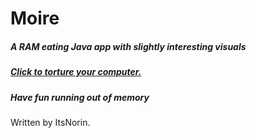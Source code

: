 # Moire
##### A RAM eating Java app with slightly interesting visuals

##### [Click to torture your computer.](https://github.com/ItsNorin/Moire/releases/download/v0.1/moire_ram_eater.jar)

##### Have fun running out of memory

Written by ItsNorin.
